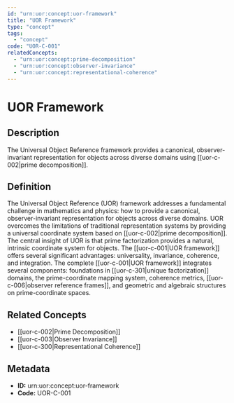 ```yaml
---
id: "urn:uor:concept:uor-framework"
title: "UOR Framework"
type: "concept"
tags:
  - "concept"
code: "UOR-C-001"
relatedConcepts:
  - "urn:uor:concept:prime-decomposition"
  - "urn:uor:concept:observer-invariance"
  - "urn:uor:concept:representational-coherence"
---
```


# UOR Framework

## Description

The Universal Object Reference framework provides a canonical, observer-invariant representation for objects across diverse domains using [[uor-c-002|prime decomposition]].

## Definition

The Universal Object Reference (UOR) framework addresses a fundamental challenge in mathematics and physics: how to provide a canonical, observer-invariant representation for objects across diverse domains. UOR overcomes the limitations of traditional representation systems by providing a universal coordinate system based on [[uor-c-002|prime decomposition]]. The central insight of UOR is that prime factorization provides a natural, intrinsic coordinate system for objects. The [[uor-c-001|UOR framework]] offers several significant advantages: universality, invariance, coherence, and integration. The complete [[uor-c-001|UOR framework]] integrates several components: foundations in [[uor-c-301|unique factorization]] domains, the prime-coordinate mapping system, coherence metrics, [[uor-c-006|observer reference frames]], and geometric and algebraic structures on prime-coordinate spaces.

## Related Concepts

- [[uor-c-002|Prime Decomposition]]
- [[uor-c-003|Observer Invariance]]
- [[uor-c-300|Representational Coherence]]

## Metadata

- **ID:** urn:uor:concept:uor-framework
- **Code:** UOR-C-001
